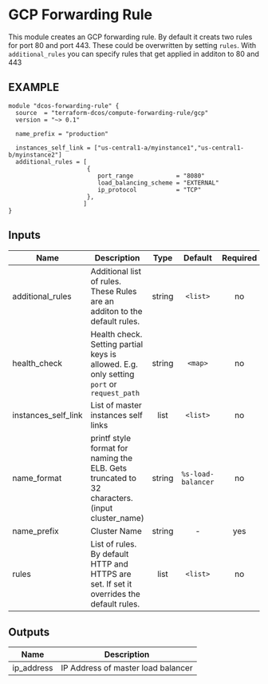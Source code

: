 GCP Forwarding Rule
============
This module creates an GCP forwarding rule. By default it creats two rules for port 80 and port 443. These could be overwritten by setting `rules`. With `additional_rules` you can specify rules that get applied in additon to 80 and 443

EXAMPLE
-------

```hcl
module "dcos-forwarding-rule" {
  source  = "terraform-dcos/compute-forwarding-rule/gcp"
  version = "~> 0.1"

  name_prefix = "production"

  instances_self_link = ["us-central1-a/myinstance1","us-central1-b/myinstance2"]
  additional_rules = [
                      {
                         port_range            = "8080"
                         load_balancing_scheme = "EXTERNAL"
                         ip_protocol           = "TCP"
                      },
                     ]
}
```


## Inputs

| Name | Description | Type | Default | Required |
|------|-------------|:----:|:-----:|:-----:|
| additional_rules | Additional list of rules. These Rules are an additon to the default rules. | string | `<list>` | no |
| health_check | Health check. Setting partial keys is allowed. E.g. only setting `port` or `request_path` | string | `<map>` | no |
| instances_self_link | List of master instances self links | list | `<list>` | no |
| name_format | printf style format for naming the ELB. Gets truncated to 32 characters. (input cluster_name) | string | `%s-load-balancer` | no |
| name_prefix | Cluster Name | string | - | yes |
| rules | List of rules. By default HTTP and HTTPS are set. If set it overrides the default rules. | list | `<list>` | no |

## Outputs

| Name | Description |
|------|-------------|
| ip_address | IP Address of master load balancer |

